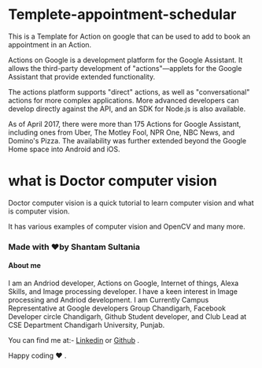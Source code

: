 # Templete-appointment-schedular

This is a Template for Action on google that can be used to add to book an appointment in an Action.

Actions on Google is a development platform for the Google Assistant. It allows the third-party development of "actions"—applets for the Google Assistant that provide extended functionality.

The actions platform supports "direct" actions, as well as "conversational" actions for more complex applications. More advanced developers can develop directly against the API, and an SDK for Node.js is also available.

As of April 2017, there were more than 175 Actions for Google Assistant, including ones from Uber, The Motley Fool, NPR One, NBC News, and Domino's Pizza. The availability was further extended beyond the Google Home space into Android and iOS.

# what is Doctor computer vision

Doctor computer vision is a quick tutorial to learn computer vision and what is computer vision.

It has various examples of computer vision and OpenCV and many more.

### Made with ❤️by Shantam Sultania
#### About me

I am an Andriod developer, Actions on Google, Internet of things, Alexa Skills, and Image processing developer.
I have a keen interest in Image processing and Andriod development.
I am Currently Campus Representative at Google developers Group Chandigarh, Facebook Developer circle Chandigarh, Github Student developer, and Club Lead at CSE Department Chandigarh University, Punjab.

You can find me at:-
[Linkedin](https://www.linkedin.com/in/shantam-sultania-737084175/) or [Github](https://github.com/shantamsultania) .

Happy coding ❤️ .
